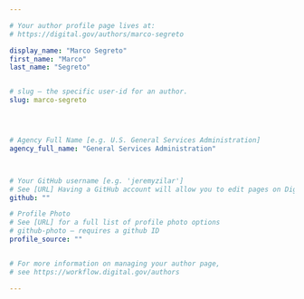 ```yaml
---

# Your author profile page lives at:
# https://digital.gov/authors/marco-segreto

display_name: "Marco Segreto"
first_name: "Marco"
last_name: "Segreto"


# slug — the specific user-id for an author.
slug: marco-segreto




# Agency Full Name [e.g. U.S. General Services Administration]
agency_full_name: "General Services Administration"



# Your GitHub username [e.g. 'jeremyzilar']
# See [URL] Having a GitHub account will allow you to edit pages on DigitalGov. The image used in your GitHub account can also be used to populate your digital.gov profile photo.
github: ""

# Profile Photo
# See [URL] for a full list of profile photo options
# github-photo — requires a github ID
profile_source: ""


# For more information on managing your author page,
# see https://workflow.digital.gov/authors

---
```

